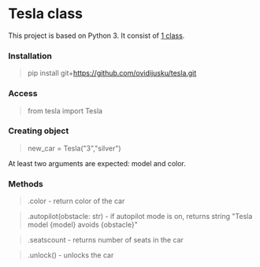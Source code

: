# Tesla class

This project is based on Python 3. It consist of [1 class](https://github.com/ovidijusku/sftwengineering/blob/main/Tesla/tesla.py#L1).

### Installation

> pip install git+https://github.com/ovidijusku/tesla.git

### Access

> from tesla import Tesla

### Creating object

> new_car = Tesla("3","silver")

At least two arguments are expected: model and color.

### Methods

> .color - return color of the car

> .autopilot(obstacle: str) - if autopilot mode is on, returns string "Tesla model {model} avoids {obstacle}"

> .seatscount - returns number of seats in the car

> .unlock() - unlocks the car
